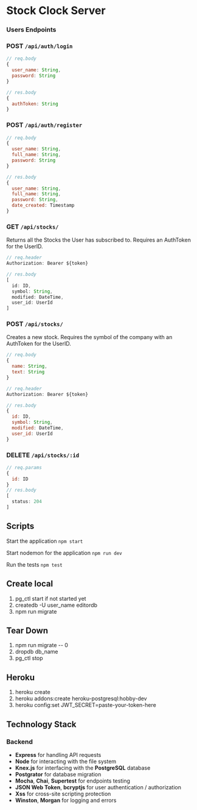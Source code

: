 # Stock Clock Server

### Users Endpoints

### POST `/api/auth/login`

```js
// req.body
{
  user_name: String,
  password: String
}

// res.body
{
  authToken: String
}
```

### POST `/api/auth/register`

```js
// req.body
{
  user_name: String,
  full_name: String,
  password: String
}

// res.body
{
  user_name: String,
  full_name: String,
  password: String,
  date_created: Timestamp
}
```

### GET `/api/stocks/`

Returns all the Stocks the User has subscribed to. Requires an AuthToken for the UserID.

```js
// req.header
Authorization: Bearer ${token}

// res.body
[
  id: ID,
  symbol: String,
  modified: DateTime,
  user_id: UserId
]
```

### POST `/api/stocks/`

Creates a new stock. Requires the symbol of the company with an AuthToken for the UserID.

```js
// req.body
{
  name: String,
  text: String
}

// req.header
Authorization: Bearer ${token}

// res.body
{
  id: ID,
  symbol: String,
  modified: DateTime,
  user_id: UserId
}
```

### DELETE `/api/stocks/:id`

```js
// req.params
{
  id: ID
}
// res.body
[
  status: 204
]
```


## Scripts

Start the application `npm start`

Start nodemon for the application `npm run dev`

Run the tests `npm test`

## Create local

1. pg_ctl start if not started yet
2. createdb -U user_name editordb
3. npm run migrate

## Tear Down

1. npm run migrate -- 0
2. dropdb db_name
3. pg_ctl stop

## Heroku

1. heroku create
2. heroku addons:create heroku-postgresql:hobby-dev
3. heroku config:set JWT_SECRET=paste-your-token-here

## Technology Stack

### Backend

- **Express** for handling API requests
- **Node** for interacting with the file system
- **Knex.js** for interfacing with the **PostgreSQL** database
- **Postgrator** for database migration
- **Mocha**, **Chai**, **Supertest** for endpoints testing
- **JSON Web Token**, **bcryptjs** for user authentication / authorization
- **Xss** for cross-site scripting protection
- **Winston**, **Morgan** for logging and errors